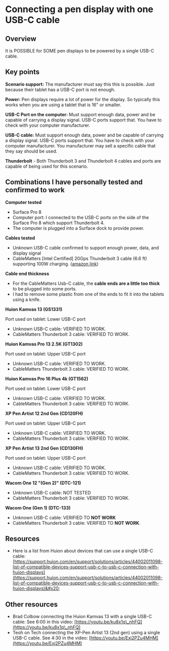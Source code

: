# Connecting a pen display with one USB-C cable

## Overview

It is POSSIBLE for SOME pen displays to be powered by a single USB-C cable.

## Key points

**Scenario support:** The manufacturer must say this this is possible. Just because their tablet has a USB-C port is not enough.

**Power:** Pen displays require a lot of power for the display. So typically this works when you are using a tablet that is 16" or smaller.

**USB-C Port on the computer:** Must support enough data, power and be capable of carrying a display signal. USB-C ports support that. You have to check with your computer manufacturer.&#x20;

**USB-C cable:** Must support enough data, power and be capable of carrying a display signal. USB-C ports support that. You have to check with your computer manufacturer. You manufacturer may sell a specific cable that they say should be used.

**Thunderbolt** - Both Thunderbolt 3 and Thunderbolt 4 cables and ports are capable of being used for this scenario. &#x20;

## Combinations I have personally tested and confirmed to work

**Computer tested**

* Surface Pro 8
* Computer port: I connected to the USB-C ports on the side of the Surface Pro 8 which support Thunderbolt 4.
* The computer is plugged into a Surface dock to provide power.

**Cables tested**

* Unknown USB-C cable confirmed to support enough power, data, and display signal
* CableMatters \[Intel Certified] 20Gps Thunderbolt 3 cable (6.6 ft) supporting 100W charging. ([amazon link](https://www.amazon.com/dp/B01AS8U9KE))

**Cable end thickness**

* For the CableMatters Usb-C cable, the **cable ends are a little too thick** to be plugged into some ports.
* I had to remove some plastic from one of the ends to fit it into the tablets using a knife.&#x20;

**Huion Kamvas 13 (GS1331)**

Port used on tablet: Lower USB-C port

* Unknown USB-C cable: VERIFIED TO WORK.
* CableMatters Thunderbolt 3 cable: VERIFIED TO WORK.

**Huion Kamvas Pro 13 2.5K (GT1302)**

Port used on tablet: Upper USB-C port

* Unknown USB-C cable: VERIFIED TO WORK.
* CableMatters Thunderbolt 3 cable: VERIFIED TO WORK.

**Huion Kamvas Pro 16 Plus 4k (GT1562)**

Port used on tablet: Lower USB-C port&#x20;

* Unknown USB-C cable: VERIFIED TO WORK.
* CableMatters Thunderbolt 3 cable: VERIFIED TO WORK.

**XP Pen Artist 12 2nd Gen (CD120FH)**

Port used on tablet: Upper USB-C port

* Unknown USB-C cable: VERIFIED TO WORK.
* CableMatters Thunderbolt 3 cable: VERIFIED TO WORK.

&#x20;**XP Pen Artist 13 2nd Gen (CD130FH)**

Port used on tablet: Upper USB-C port

* Unknown USB-C cable: VERIFIED TO WORK.
* CableMatters Thunderbolt 3 cable: VERIFIED TO WORK.

**Wacom One 12 "(Gen 2)" (DTC-121)**

* Unknown USB-C cable: NOT TESTED
* CableMatters Thunderbolt 3 cable: VERIFIED TO WORK.&#x20;

**Wacom One (Gen 1) (DTC-133)**

* Unknown USB-C cable: VERIFIED TO **NOT WORK**
* CableMatters Thunderbolt 3 cable: VERIFIED TO **NOT WORK**.

## Resources

* Here is a list from Huion about devices that can use a single USB-C cable: [https://support.huion.com/en/support/solutions/articles/44002011098-list-of-compatible-devices-support-usb-c-to-usb-c-connection-with-huion-displays](https://support.huion.com/en/support/solutions/articles/44002011098-list-of-compatible-devices-support-usb-c-to-usb-c-connection-with-huion-displays)&#x20;

## Other resources

* Brad Colbow connecting the Huion Kamvas 13 with a single USB-C cable: See 6:00 in this video: [https://youtu.be/ku8x1q\_nhFQ](https://youtu.be/ku8x1q\_nhFQ)
* Teoh on Tech connecting the XP-Pen Artist 13 (2nd gen) using a single USB-C cable. See 4:30 in the video:  [https://youtu.be/Exj2PZu4MHM](https://youtu.be/Exj2PZu4MHM)
